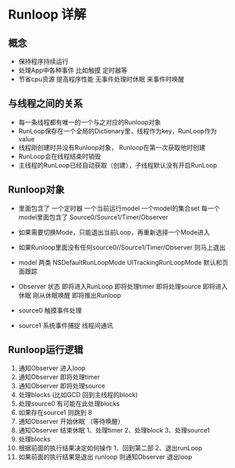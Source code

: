 #  Runloop 详解

## 概念
- 保持程序持续运行
- 处理App中各种事件  比如触摸 定时器等
- 节省cpu资源 提高程序性能 无事件处理时休眠 来事件时唤醒

## 与线程之间的关系
- 每一条线程都有唯一的一个与之对应的Runloop对象
- RunLoop保存在一个全局的Dictionary里，线程作为key，RunLoop作为value
- 线程刚创建时并没有Runloop对象， Runloop在第一次获取他时创建
- RunLoop会在线程结束时销毁
- 主线程的RunLoop已经自动获取（创建），子线程默认没有开启RunLoop

## Runloop对象

- 里面包含了  一个定时器  一个当前运行model  一个model的集合set    每一个model里面包含了 Source0/Source1/Timer/Observer
- 如果需要切换Mode，只能退出当前Loop，再重新选择一个Mode进入
- 如果Runloop里面没有任何source0//Source1/Timer/Observer 则马上退出

- model 两类 NSDefaultRunLoopMode  UITrackingRunLoopMode  默认和页面跟踪
- Observer  状态  即将进入RunLoop  即将处理timer 即将处理source 即将进入休眠 刚从休眠唤醒  即将推出Runloop
- source0 触摸事件处理
- source1 系统事件捕捉  线程间通讯

##  Runloop运行逻辑

1. 通知Observer 进入loop
2. 通知Observer 即将处理timer
3. 通知Observer 即将处理source
4. 处理blocks  (比如GCD 回到主线程的block)
5. 处理source0 有可能在此处理blocks 
6. 如果存在source1 则跳到 8
7. 通知Observer 开始休眠  （等待唤醒）
8. 通知Observer 结束休眠
    1、处理timer 
    2、处理block
    3、处理source1
9. 处理blocks
10. 根据前面的执行结果决定如何操作 1、回到第二部 2、退出runLoop
11. 如果前面的执行结果是退出 runloop  则通知Observer 退出loop
